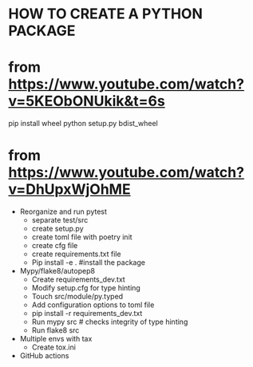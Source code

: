 HOW TO CREATE A PYTHON PACKAGE
==============================

# from https://www.youtube.com/watch?v=5KEObONUkik&t=6s #

pip install wheel
python setup.py bdist_wheel


# from https://www.youtube.com/watch?v=DhUpxWjOhME #

* Reorganize and run pytest
  * separate test/src
  * create setup.py
  * create toml file with poetry init
  * create cfg file
  * create requirements.txt file
  * Pip install -e . #install the package
* Mypy/flake8/autopep8
  * Create requirements_dev.txt
  * Modify setup.cfg for type hinting
  * Touch src/module/py.typed
  * Add configuration options to toml file
  * pip install -r requirements_dev.txt
  * Run mypy src # checks integrity of type hinting
  * Run flake8 src
* Multiple envs with tax
  * Create tox.ini
* GitHub actions

